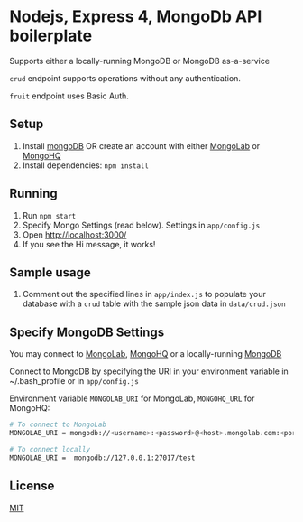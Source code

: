 # Nodejs, Express 4, MongoDb API boilerplate

Supports either a locally-running MongoDB or MongoDB as-a-service

`crud` endpoint supports operations without any authentication.

`fruit` endpoint uses Basic Auth.


## Setup
1. Install [mongoDB](http://docs.mongodb.org/manual/installation/) OR create an account with either [MongoLab](https://mongolab.com/) or [MongoHQ](https://www.mongohq.com/)
1. Install dependencies: `npm install`

## Running
1. Run `npm start`
1. Specify Mongo Settings (read below). Settings in `app/config.js`
1. Open <http://localhost:3000/>
1. If you see the Hi message, it works!

## Sample usage
1. Comment out the specified lines in `app/index.js` to populate your database with a `crud` table with the sample json data in `data/crud.json`

## Specify MongoDB Settings
You may connect to [MongoLab](https://mongolab.com/), [MongoHQ](https://www.mongohq.com/) or a locally-running [MongoDB](http://docs.mongodb.org/manual/tutorial/getting-started-with-the-mongo-shell/)

Connect to MongoDB by specifying the URI in your environment variable in ~/.bash_profile or in `app/config.js`

Environment variable `MONGOLAB_URI` for MongoLab, `MONGOHQ_URL` for MongoHQ:
```sh
# To connect to MongoLab
MONGOLAB_URI = mongodb://<username>:<password>@<host>.mongolab.com:<port>/<databasename>

# To connect locally
MONGOLAB_URI =  mongodb://127.0.0.1:27017/test
```

## License
[MIT](http://alyssaq.github.io/mit-license/)